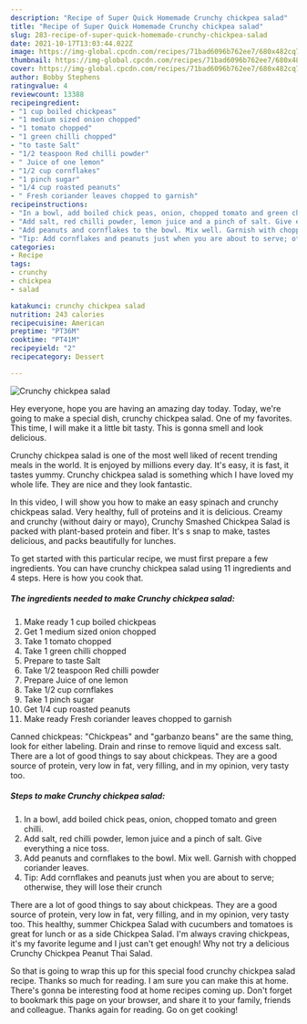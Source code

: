 ```yaml
---
description: "Recipe of Super Quick Homemade Crunchy chickpea salad"
title: "Recipe of Super Quick Homemade Crunchy chickpea salad"
slug: 283-recipe-of-super-quick-homemade-crunchy-chickpea-salad
date: 2021-10-17T13:03:44.022Z
image: https://img-global.cpcdn.com/recipes/71bad6096b762ee7/680x482cq70/crunchy-chickpea-salad-recipe-main-photo.jpg
thumbnail: https://img-global.cpcdn.com/recipes/71bad6096b762ee7/680x482cq70/crunchy-chickpea-salad-recipe-main-photo.jpg
cover: https://img-global.cpcdn.com/recipes/71bad6096b762ee7/680x482cq70/crunchy-chickpea-salad-recipe-main-photo.jpg
author: Bobby Stephens
ratingvalue: 4
reviewcount: 13388
recipeingredient:
- "1 cup boiled chickpeas"
- "1 medium sized onion chopped"
- "1 tomato chopped"
- "1 green chilli chopped"
- "to taste Salt"
- "1/2 teaspoon Red chilli powder"
- " Juice of one lemon"
- "1/2 cup cornflakes"
- "1 pinch sugar"
- "1/4 cup roasted peanuts"
- " Fresh coriander leaves chopped to garnish"
recipeinstructions:
- "In a bowl, add boiled chick peas, onion, chopped tomato and green chilli."
- "Add salt, red chilli powder, lemon juice and a pinch of salt. Give everything a nice toss."
- "Add peanuts and cornflakes to the bowl. Mix well. Garnish with chopped coriander leaves."
- "Tip: Add cornflakes and peanuts just when you are about to serve; otherwise, they will lose their crunch"
categories:
- Recipe
tags:
- crunchy
- chickpea
- salad

katakunci: crunchy chickpea salad 
nutrition: 243 calories
recipecuisine: American
preptime: "PT36M"
cooktime: "PT41M"
recipeyield: "2"
recipecategory: Dessert

---
```



![Crunchy chickpea salad](https://img-global.cpcdn.com/recipes/71bad6096b762ee7/680x482cq70/crunchy-chickpea-salad-recipe-main-photo.jpg)

Hey everyone, hope you are having an amazing day today. Today, we're going to make a special dish, crunchy chickpea salad. One of my favorites. This time, I will make it a little bit tasty. This is gonna smell and look delicious.

Crunchy chickpea salad is one of the most well liked of recent trending meals in the world. It is enjoyed by millions every day. It's easy, it is fast, it tastes yummy. Crunchy chickpea salad is something which I have loved my whole life. They are nice and they look fantastic.

In this video, I will show you how to make an easy spinach and crunchy chickpeas salad. Very healthy, full of proteins and it is delicious. Creamy and crunchy (without dairy or mayo), Crunchy Smashed Chickpea Salad is packed with plant-based protein and fiber. It&#39;s s snap to make, tastes delicious, and packs beautifully for lunches.


To get started with this particular recipe, we must first prepare a few ingredients. You can have crunchy chickpea salad using 11 ingredients and 4 steps. Here is how you cook that.

<!--inarticleads1-->

##### The ingredients needed to make Crunchy chickpea salad:

1. Make ready 1 cup boiled chickpeas
1. Get 1 medium sized onion chopped
1. Take 1 tomato chopped
1. Take 1 green chilli chopped
1. Prepare to taste Salt
1. Take 1/2 teaspoon Red chilli powder
1. Prepare  Juice of one lemon
1. Take 1/2 cup cornflakes
1. Take 1 pinch sugar
1. Get 1/4 cup roasted peanuts
1. Make ready  Fresh coriander leaves chopped to garnish


Canned chickpeas: &#34;Chickpeas&#34; and &#34;garbanzo beans&#34; are the same thing, look for either labeling. Drain and rinse to remove liquid and excess salt. There are a lot of good things to say about chickpeas. They are a good source of protein, very low in fat, very filling, and in my opinion, very tasty too. 

<!--inarticleads2-->

##### Steps to make Crunchy chickpea salad:

1. In a bowl, add boiled chick peas, onion, chopped tomato and green chilli.
1. Add salt, red chilli powder, lemon juice and a pinch of salt. Give everything a nice toss.
1. Add peanuts and cornflakes to the bowl. Mix well. Garnish with chopped coriander leaves.
1. Tip: Add cornflakes and peanuts just when you are about to serve; otherwise, they will lose their crunch


There are a lot of good things to say about chickpeas. They are a good source of protein, very low in fat, very filling, and in my opinion, very tasty too. This healthy, summer Chickpea Salad with cucumbers and tomatoes is great for lunch or as a side Chickpea Salad. I&#39;m always craving chickpeas, it&#39;s my favorite legume and I just can&#39;t get enough! Why not try a delicious Crunchy Chickpea Peanut Thai Salad. 

So that is going to wrap this up for this special food crunchy chickpea salad recipe. Thanks so much for reading. I am sure you can make this at home. There's gonna be interesting food at home recipes coming up. Don't forget to bookmark this page on your browser, and share it to your family, friends and colleague. Thanks again for reading. Go on get cooking!
